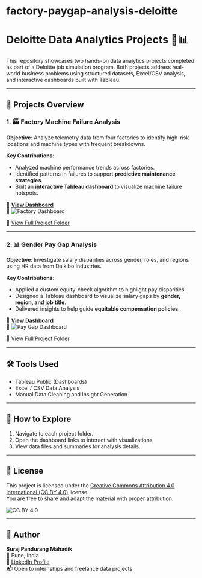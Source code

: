 # factory-paygap-analysis-deloitte

# Deloitte Data Analytics Projects 🧠📊

This repository showcases two hands-on data analytics projects completed as part of a Deloitte job simulation program. Both projects address real-world business problems using structured datasets, Excel/CSV analysis, and interactive dashboards built with Tableau.

---

## 📁 Projects Overview

### 1. 🏭 Factory Machine Failure Analysis

**Objective**: Analyze telemetry data from four factories to identify high-risk locations and machine types with frequent breakdowns.

**Key Contributions**:
- Analyzed machine performance trends across factories.
- Identified patterns in failures to support **predictive maintenance strategies**.
- Built an **interactive Tableau dashboard** to visualize machine failure hotspots.

🔗 **[View Dashboard](https://public.tableau.com/views/your-factory-dashboard-link)**  
📸 ![Factory Dashboard](factory-machine-failure/dashboard/dashboard_image.png)

📁 [View Full Project Folder](./factory-machine-failure)

---

### 2. 📊 Gender Pay Gap Analysis

**Objective**: Investigate salary disparities across gender, roles, and regions using HR data from Daikibo Industries.

**Key Contributions**:
- Applied a custom equity-check algorithm to highlight pay disparities.
- Designed a Tableau dashboard to visualize salary gaps by **gender, region, and job title**.
- Delivered insights to help guide **equitable compensation policies**.

🔗 **[View Dashboard](https://public.tableau.com/views/your-paygap-dashboard-link)**  
📸 ![Pay Gap Dashboard](gender-pay-gap-analysis/dashboard/dashboard_image.png)

📁 [View Full Project Folder](./gender-pay-gap-analysis)

---

## 🛠️ Tools Used

- Tableau Public (Dashboards)
- Excel / CSV Data Analysis
- Manual Data Cleaning and Insight Generation

---

## 🚀 How to Explore

1. Navigate to each project folder.
2. Open the dashboard links to interact with visualizations.
3. View data files and summaries for analysis details.

---

## 📄 License

This project is licensed under the [Creative Commons Attribution 4.0 International (CC BY 4.0)](https://creativecommons.org/licenses/by/4.0/) license.  
You are free to share and adapt the material with proper attribution.

![CC BY 4.0](https://licensebuttons.net/l/by/4.0/88x31.png)

---

## 👤 Author

**Suraj Pandurang Mahadik**  
📍 Pune, India  
🔗 [LinkedIn Profile](https://www.linkedin.com/in/suraj-mahadik-341b91315/)  
📬 Open to internships and freelance data projects

